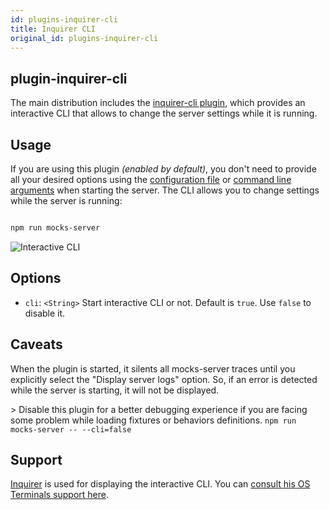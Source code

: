 ```yaml
---
id: plugins-inquirer-cli
title: Inquirer CLI
original_id: plugins-inquirer-cli
---
```

## plugin-inquirer-cli

The main distribution includes the [inquirer-cli plugin](https://www.npmjs.com/package/@mocks-server/plugin-inquirer-cli), which provides an interactive CLI that allows to change the server settings while it is running.

## Usage

If you are using this plugin _(enabled by default)_, you don't need to provide all your desired options using the [configuration file](configuration-file.md) or [command line arguments](configuration-command-line-arguments.md) when starting the server. The CLI allows you to change settings while the server is running:

```bash

npm run mocks-server

```

![Interactive CLI](/img/cli_animation.gif)

## Options

-   `cli`: `<String>` Start interactive CLI or not. Default is `true`. Use `false` to disable it.

## Caveats

When the plugin is started, it silents all mocks-server traces until you explicitly select the "Display server logs" option. So, if an error is detected while the server is starting, it will not be displayed. 

&gt; Disable this plugin for a better debugging experience if you are facing some problem while loading fixtures or behaviors definitions. `npm run mocks-server -- --cli=false`

## Support

[Inquirer][inquirer-url] is used for displaying the interactive CLI. You can [consult his OS Terminals support here][inquirer-support].

[inquirer-url]: https://www.npmjs.com/package/inquirer

[inquirer-support]: https://www.npmjs.com/package/inquirer#support-os-terminals
